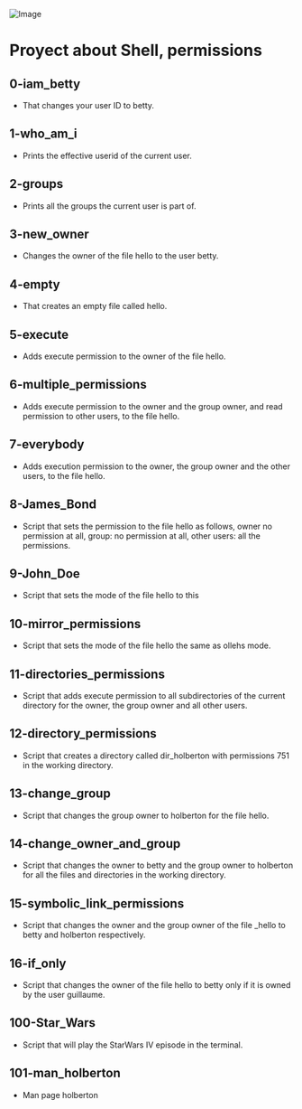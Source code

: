 
![Image](https://www.exponcapital.com/wp-content/uploads/2017/10/holberton-1.png)

# Proyect about Shell, permissions
## 0-iam_betty
* That changes your user ID to betty.
## 1-who_am_i
* Prints the effective userid of the current user.
## 2-groups
* Prints all the groups the current user is part of.
## 3-new_owner
* Changes the owner of the file hello to the user betty.
## 4-empty
* That creates an empty file called hello.
## 5-execute
* Adds execute permission to the owner of the file hello.
## 6-multiple_permissions
* Adds execute permission to the owner and the group owner, and read permission to other users, to the file hello.
## 7-everybody
* Adds execution permission to the owner, the group owner and the other users, to the file hello.
## 8-James_Bond
* Script that sets the permission to the file hello as follows, owner no permission at all, group: no permission at all, other users: all the permissions.
## 9-John_Doe
* Script that sets the mode of the file hello to this
## 10-mirror_permissions
* Script that sets the mode of the file hello the same as ollehs mode.
## 11-directories_permissions
* Script that adds execute permission to all subdirectories of the current directory for the owner, the group owner and all other users.
## 12-directory_permissions
* Script that creates a directory called dir_holberton with permissions 751 in the working directory.
## 13-change_group
* Script that changes the group owner to holberton for the file hello.
## 14-change_owner_and_group
* Script that changes the owner to betty and the group owner to holberton for all the files and directories in the working directory.
## 15-symbolic_link_permissions
* Script that changes the owner and the group owner of the file _hello to betty and holberton respectively.
## 16-if_only
* Script that changes the owner of the file hello to betty only if it is owned by the user guillaume.
## 100-Star_Wars
* Script that will play the StarWars IV episode in the terminal.
## 101-man_holberton
* Man page holberton